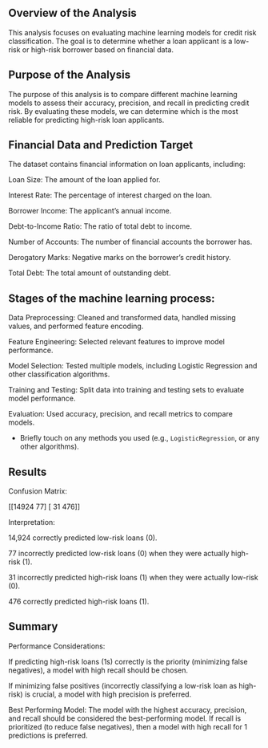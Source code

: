 
## Overview of the Analysis

This analysis focuses on evaluating machine learning models for credit risk classification. The goal is to determine whether a loan applicant is a low-risk or high-risk borrower based on financial data.

## Purpose of the Analysis

The purpose of this analysis is to compare different machine learning models to assess their accuracy, precision, and recall in predicting credit risk. By evaluating these models, we can determine which is the most reliable for predicting high-risk loan applicants.

## Financial Data and Prediction Target
The dataset contains financial information on loan applicants, including:

Loan Size: The amount of the loan applied for.

Interest Rate: The percentage of interest charged on the loan.

Borrower Income: The applicant’s annual income.

Debt-to-Income Ratio: The ratio of total debt to income.

Number of Accounts: The number of financial accounts the borrower has.

Derogatory Marks: Negative marks on the borrower’s credit history.

Total Debt: The total amount of outstanding debt.


## Stages of the machine learning process:
Data Preprocessing: Cleaned and transformed data, handled missing values, and performed feature encoding.

Feature Engineering: Selected relevant features to improve model performance.

Model Selection: Tested multiple models, including Logistic Regression and other classification algorithms.

Training and Testing: Split data into training and testing sets to evaluate model performance.

Evaluation: Used accuracy, precision, and recall metrics to compare models.

* Briefly touch on any methods you used (e.g., `LogisticRegression`, or any other algorithms).

## Results

Confusion Matrix:

[[14924    77]
 [   31   476]]

Interpretation:

14,924 correctly predicted low-risk loans (0).

77 incorrectly predicted low-risk loans (0) when they were actually high-risk (1).

31 incorrectly predicted high-risk loans (1) when they were actually low-risk (0).

476 correctly predicted high-risk loans (1).

## Summary

Performance Considerations:

If predicting high-risk loans (1s) correctly is the priority (minimizing false negatives), a model with high recall should be chosen.

If minimizing false positives (incorrectly classifying a low-risk loan as high-risk) is crucial, a model with high precision is preferred.

Best Performing Model: The model with the highest accuracy, precision, and recall should be considered the best-performing model. If recall is prioritized (to reduce false negatives), then a model with high recall for 1 predictions is preferred.
